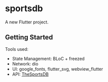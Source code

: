 # sportsdb

A new Flutter project.

## Getting Started

Tools used:

- State Management: BLoC + freezed
- Network: dio
- UI: google_fonts, flutter_svg, webview_flutter
- API: [TheSportsDB](https://www.thesportsdb.com/)
